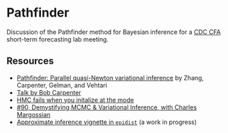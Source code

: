 # Pathfinder

Discussion of the Pathfinder method for Bayesian inference for a  [CDC CFA](https://www.cdc.gov/forecast-outbreak-analytics/index.html) short-term forecasting lab meeting.

## Resources

* [Pathfinder: Parallel quasi-Newton variational inference](https://www.jmlr.org/papers/volume23/21-0889/21-0889.pdf) by Zhang, Carpenter, Gelman, and Vehtari
* [Talk by Bob Carpenter](https://www.youtube.com/watch?v=TPptuDp-w2E)
* [HMC fails when you initalize at the mode](https://statmodeling.stat.columbia.edu/2024/05/24/hmc-fails-when-you-initialize-at-the-mode/)
* [#90, Demystifying MCMC & Variational Inference, with Charles Margossian](https://www.youtube.com/watch?v=wEKqznbHHQw&t=10s)
* [Approximate inference vignette in `epidist`](https://github.com/epinowcast/epidist/pull/69) (a work in progress)
